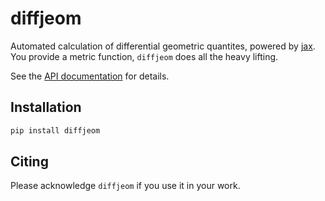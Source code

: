 # diffjeom

Automated calculation of differential geometric quantites, powered by [jax](https://github.com/google/jax).
You provide a metric function, `diffjeom` does all the heavy lifting.

See the [API documentation](https://diffjeom.readthedocs.io/en/latest/) for details.

## Installation

```bash
pip install diffjeom
```

## Citing

Please acknowledge `diffjeom` if you use it in your work.
